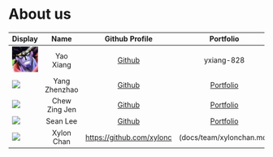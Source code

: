 # About us

| Display              |   Name    |             Github Profile              | Portfolio  |
| -------------------- | :-------: | :-------------------------------------: | :--------: |
 ![](images/jojo.png) | Yao Xiang | [Github](https://github.com/Yxiang-828) | yxiang-828
![](https://via.placeholder.com/100.png?text=Photo) | Yang Zhenzhao | [Github](https://github.com/Zhenzha0) | [Portfolio](team/Zhenzhao.md)
![](https://via.placeholder.com/100.png?text=Photo) | Chew Zing Jen | [Github](https://github.com/zeeeing) | [Portfolio](docs/team/zingjen.md)
![](https://via.placeholder.com/100.png?text=Photo) | Sean Lee | [Github](https://github.com/sean6369) | [Portfolio](team/seanlee.md)
![](https://via.placeholder.com/100.png?text=Photo) | Xylon Chan | https://github.com/xylonc | (docs/team/xylonchan.md)
